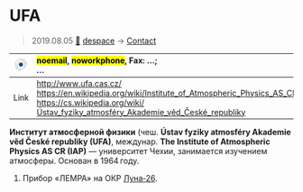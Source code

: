 # UFA
> 2019.08.05 [🚀](../index/index.md) [despace](index.md) → [Contact](contact.md)

|[![](f/contact/u/ufa_logo1_thumb.jpg)](f/contact/u/ufa_logo1.png)|<mark>noemail</mark>, <mark>noworkphone</mark>, Fax: …;<br> *…*|
|:--|:--|
|Link|<http://www.ufa.cas.cz/><br> <https://en.wikipedia.org/wiki/Institute_of_Atmospheric_Physics_AS_CR><br> <https://cs.wikipedia.org/wiki/Ústav_fyziky_atmosféry_Akademie_věd_České_republiky>|

**Институт атмосферной физики** (чеш. **Ústav fyziky atmosféry Akademie věd České republiky (UFA)**, междунар. **The Institute of Atmospheric Physics AS CR (IAP)** — университет Чехии, занимается изучением атмосферы. Основан в 1964 году.


<p style="page-break-after:always"> </p>

   1. Прибор «ЛЕМРА» на ОКР [Луна‑26](луна_26.md).

